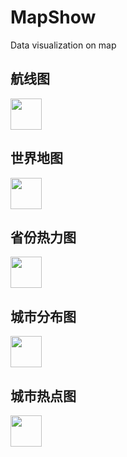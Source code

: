 # MapShow
Data visualization on map

## 航线图
<img src="https://imgkr.cn-bj.ufileos.com/63f1f823-7698-4260-9e76-da3a978e84be.png"  width="50" >

## 世界地图
<img src="https://imgkr.cn-bj.ufileos.com/51d35116-82db-45e5-be06-88cd09f53945.png"  width="50" >

## 省份热力图
<img src="https://imgkr.cn-bj.ufileos.com/69010da2-5e19-405c-b0b0-eaff97af7aef.png"  width="50" >

## 城市分布图
<img src="https://imgkr.cn-bj.ufileos.com/d8e3610d-74ac-40a7-aa2d-349ea44c3356.png"  width="50" >

## 城市热点图
<img src="https://imgkr.cn-bj.ufileos.com/7500df37-9092-4a68-9218-d57262f15114.png"  width="50" >
